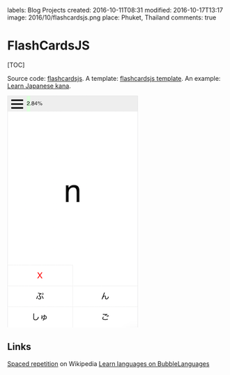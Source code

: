 labels: Blog
        Projects
created: 2016-10-11T08:31
modified: 2016-10-17T13:17
image: 2016/10/flashcardsjs.png
place: Phuket, Thailand
comments: true

# FlashCardsJS

[TOC]

Source code: [flashcardsjs](https://github.com/nanvel/flashcardsjs).
A template: [flashcardsjs template](https://github.com/nanvel/flashcards).
An example: [Learn Japanese kana](https://nanvel.github.io/kanalearn/).

![flashcardjs learn kana](flashcardsjs.png)

## Links

[Spaced repetition](https://en.wikipedia.org/wiki/Spaced_repetition) on Wikipedia
[Learn languages on BubbleLanguages](https://www.bubblelanguages.com/)
